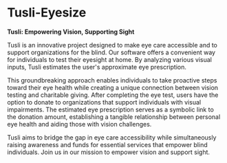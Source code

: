 # Tusli-Eyesize
 **Tusli: Empowering Vision, Supporting Sight**  


Tusli is an innovative project designed to make eye care accessible and to support organizations for the blind. Our software offers a convenient way for individuals to test their eyesight at home. By analyzing various visual inputs, Tusli estimates the user's approximate eye prescription.

This groundbreaking approach enables individuals to take proactive steps toward their eye health while creating a unique connection between vision testing and charitable giving. After completing the eye test, users have the option to donate to organizations that support individuals with visual impairments. The estimated eye prescription serves as a symbolic link to the donation amount, establishing a tangible relationship between personal eye health and aiding those with vision challenges.

Tusli aims to bridge the gap in eye care accessibility while simultaneously raising awareness and funds for essential services that empower blind individuals. Join us in our mission to empower vision and support sight.
